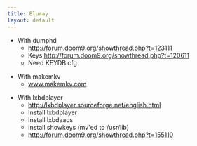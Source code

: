 ```yaml
---
title: Bluray
layout: default
---
```


-   With dumphd
    -   <http://forum.doom9.org/showthread.php?t=123111>
    -   Keys <http://forum.doom9.org/showthread.php?t=120611>
    -   Need KEYDB.cfg

<!-- -->

-   With makemkv
    -   www.makemkv.com

<!-- -->

-   With lxbdplayer
    -   <http://lxbdplayer.sourceforge.net/english.html>
    -   Install lxbdplayer
    -   Install lxbdaacs
    -   Install showkeys (mv'ed to /usr/lib)
    -   <http://forum.doom9.org/showthread.php?t=155110>

